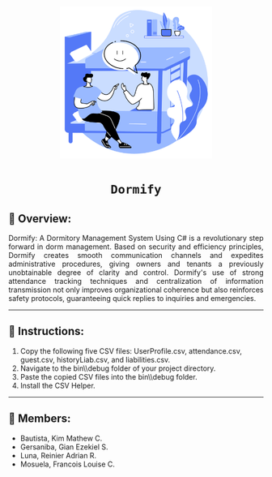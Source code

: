 <p align="center">
    <img src="https://github.com/KimMathew/Dormify/blob/master/Assets/logo.png" width=300 height=300/>
</p>

# <p align="center"> `Dormify` </p> 

## :page_facing_up: Overview:

<p align = "justify"> 
    Dormify: A Dormitory Management System Using C# is a revolutionary step forward in dorm management. Based on security and efficiency principles, Dormify creates smooth communication channels and expedites administrative procedures, giving owners and tenants a previously unobtainable degree of clarity   and control. Dormify's use of strong attendance tracking techniques and centralization of information transmission not only improves organizational coherence but also reinforces safety protocols, guaranteeing quick replies to inquiries and emergencies.
</p>

***

## :memo: Instructions:
1. Copy the following five CSV files: UserProfile.csv, attendance.csv, guest.csv, historyLiab.csv, and liabilities.csv. <br>
2. Navigate to the bin\\\debug folder of your project directory. <br>
3. Paste the copied CSV files into the bin\\\debug folder. <br>
4. Install the CSV Helper.

***

## :boy: Members:

- Bautista, Kim Mathew C.
- Gersaniba, Gian Ezekiel S.
- Luna, Reinier Adrian R.
- Mosuela, Francois Louise C. 
